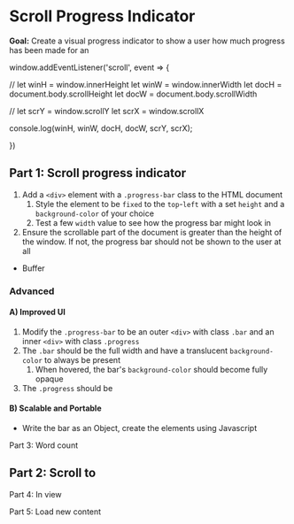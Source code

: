 # Scroll Progress Indicator

**Goal:** Create a visual progress indicator to show a user how much progress has been made for an


window.addEventListener('scroll', event => {
  
  //
  let winH = window.innerHeight
  let winW = window.innerWidth
  let docH = document.body.scrollHeight
  let docW = document.body.scrollWidth

  //
  let scrY = window.scrollY
  let scrX = window.scrollX

  console.log(winH, winW, docH, docW, scrY, scrX);

})


## Part 1: Scroll progress indicator
1. Add a `<div>` element with a `.progress-bar` class to the HTML document
   1. Style the element to be `fixed` to the `top`-`left` with a set `height` and a `background-color` of your choice
   2. Test a few `width` value to see how the progress bar might look in
2. Ensure the scrollable part of the document is greater than the height of the window. If not, the progress bar should not be shown to the user at all
- Buffer

### Advanced

#### A) Improved UI
1. Modify the `.progress-bar` to be an outer `<div>` with class `.bar` and an inner `<div>` with class `.progress`
2. The `.bar` should be the full width and have a translucent `background-color` to always be present
   1. When hovered, the bar's `background-color` should become fully opaque
3. The `.progress` should be

#### B) Scalable and Portable
- Write the bar as an Object, create the elements using Javascript

Part 3: Word count


Part 2: Scroll to
- 

Part 4: In view


Part 5: Load new content